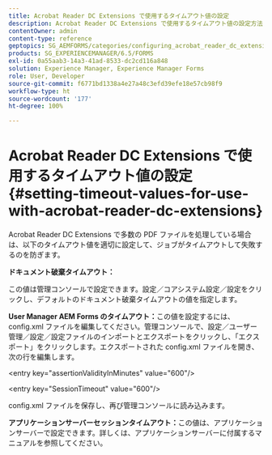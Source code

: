 ```yaml
---
title: Acrobat Reader DC Extensions で使用するタイムアウト値の設定
description: Acrobat Reader DC Extensions で使用するタイムアウト値の設定方法について説明します。
contentOwner: admin
content-type: reference
geptopics: SG_AEMFORMS/categories/configuring_acrobat_reader_dc_extensions
products: SG_EXPERIENCEMANAGER/6.5/FORMS
exl-id: 0a55aab3-14a3-41ad-8533-dc2cd116a848
solution: Experience Manager, Experience Manager Forms
role: User, Developer
source-git-commit: f6771bd1338a4e27a48c3efd39efe18e57cb98f9
workflow-type: ht
source-wordcount: '177'
ht-degree: 100%

---
```


# Acrobat Reader DC Extensions で使用するタイムアウト値の設定  {#setting-timeout-values-for-use-with-acrobat-reader-dc-extensions}

Acrobat Reader DC Extensions で多数の PDF ファイルを処理している場合は、以下のタイムアウト値を適切に設定して、ジョブがタイムアウトして失敗するのを防ぎます。

**ドキュメント破棄タイムアウト：**

この値は管理コンソールで設定できます。設定／コアシステム設定／設定をクリックし、デフォルトのドキュメント破棄タイムアウトの値を指定します。

**User Manager AEM Forms のタイムアウト：**&#x200B;この値を設定するには、config.xml ファイルを編集してください。管理コンソールで、設定／ユーザー管理／設定／設定ファイルのインポートとエクスポートをクリックし、「エクスポート」をクリックします。エクスポートされた config.xml ファイルを開き、次の行を編集します。

&lt;entry key=&quot;assertionValidityInMinutes&quot; value=&quot;600&quot;/>

&lt;entry key=&quot;SessionTimeout&quot; value=&quot;600&quot;/>

config.xml ファイルを保存し、再び管理コンソールに読み込みます。

**アプリケーションサーバーセッションタイムアウト：**&#x200B;この値は、アプリケーションサーバーで設定できます。詳しくは、アプリケーションサーバーに付属するマニュアルを参照してください。
